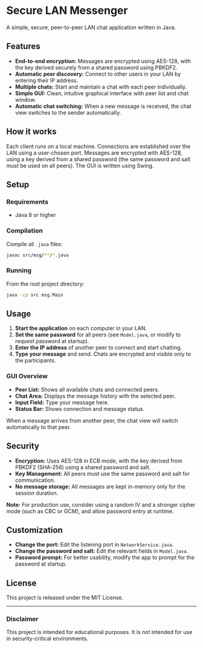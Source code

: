 # Secure LAN Messenger

A simple, secure, peer-to-peer LAN chat application written in Java.

## Features

- **End-to-end encryption:** Messages are encrypted using AES-128, with the key derived securely from a shared password using PBKDF2.
- **Automatic peer discovery:** Connect to other users in your LAN by entering their IP address.
- **Multiple chats:** Start and maintain a chat with each peer individually.
- **Simple GUI:** Clean, intuitive graphical interface with peer list and chat window.
- **Automatic chat switching:** When a new message is received, the chat view switches to the sender automatically.

## How it works

Each client runs on a local machine. Connections are established over the LAN using a user-chosen port. Messages are encrypted with AES-128, using a key derived from a shared password (the same password and salt must be used on all peers). The GUI is written using Swing.

## Setup

### Requirements

- Java 8 or higher

### Compilation

Compile all `.java` files:

```bash
javac src/msg/**/*.java
```

### Running

From the root project directory:

```bash
java -cp src msg.Main
```

## Usage

1. **Start the application** on each computer in your LAN.
2. **Set the same password** for all peers (see `Model.java`, or modify to request password at startup).
3. **Enter the IP address** of another peer to connect and start chatting.
4. **Type your message** and send. Chats are encrypted and visible only to the participants.

### GUI Overview

- **Peer List:** Shows all available chats and connected peers.
- **Chat Area:** Displays the message history with the selected peer.
- **Input Field:** Type your message here.
- **Status Bar:** Shows connection and message status.

When a message arrives from another peer, the chat view will switch automatically to that peer.

## Security

- **Encryption:** Uses AES-128 in ECB mode, with the key derived from PBKDF2 (SHA-256) using a shared password and salt.
- **Key Management:** All peers must use the same password and salt for communication.
- **No message storage:** All messages are kept in-memory only for the session duration.

**Note:** For production use, consider using a random IV and a stronger cipher mode (such as CBC or GCM), and allow password entry at runtime.

## Customization

- **Change the port:** Edit the listening port in `NetworkService.java`.
- **Change the password and salt:** Edit the relevant fields in `Model.java`.
- **Password prompt:** For better usability, modify the app to prompt for the password at startup.

## License

This project is released under the MIT License.

---

### Disclaimer

This project is intended for educational purposes. It is not intended for use in security-critical environments.
